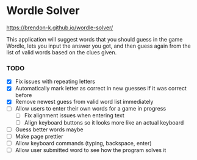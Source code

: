 # Wordle Solver

https://brendon-k.github.io/wordle-solver/

This application will suggest words that you should guess in the game Wordle, lets you input the answer you got, and then guess again from the list of valid words based on the clues given.

### TODO

- [x] Fix issues with repeating letters
- [x] Automatically mark letter as correct in new guesses if it was correct before
- [x] Remove newest guess from valid word list immediately
- [ ] Allow users to enter their own words for a game in progress
  - [ ] Fix alignment issues when entering text
  - [ ] Align keyboard buttons so it looks more like an actual keyboard
- [ ] Guess better words maybe
- [ ] Make page prettier
- [ ] Allow keyboard commands (typing, backspace, enter)
- [ ] Allow user submitted word to see how the program solves it